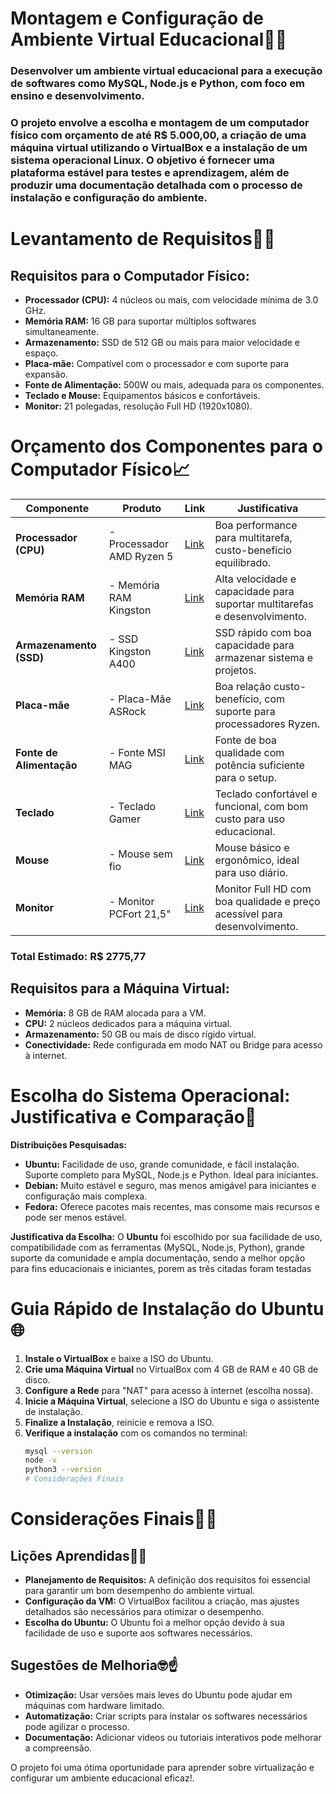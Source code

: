 # Montagem e Configuração de Ambiente Virtual Educacional🧑‍💻

### Desenvolver um ambiente virtual educacional para a execução de softwares como MySQL, Node.js e Python, com foco em ensino e desenvolvimento.

 ### O projeto envolve a escolha e montagem de um computador físico com orçamento de até R$ 5.000,00, a criação de uma máquina virtual utilizando o VirtualBox e a instalação de um sistema operacional Linux. O objetivo é fornecer uma plataforma estável para testes e aprendizagem, além de produzir uma documentação detalhada com o processo de instalação e configuração do ambiente.

# Levantamento de Requisitos🧑‍💼

## Requisitos para o Computador Físico:
- **Processador (CPU):** 4 núcleos ou mais, com velocidade mínima de 3.0 GHz.
- **Memória RAM:** 16 GB para suportar múltiplos softwares simultaneamente.
- **Armazenamento:** SSD de 512 GB ou mais para maior velocidade e espaço.
- **Placa-mãe:** Compatível com o processador e com suporte para expansão.
- **Fonte de Alimentação:** 500W ou mais, adequada para os componentes.
- **Teclado e Mouse:** Equipamentos básicos e confortáveis.
- **Monitor:** 21 polegadas, resolução Full HD (1920x1080).



# Orçamento dos Componentes para o Computador Físico📈

| **Componente**        | **Produto**                                  | **Link**                                                      | **Justificativa**                                                                 |
|-----------------------|----------------------------------------------|--------------------------------------------------------------|----------------------------------------------------------------------------------|
| **Processador (CPU)**  | - Processador AMD Ryzen 5                                      | [Link](https://www.kabum.com.br/produto/320799/processador) | Boa performance para multitarefa, custo-benefício equilibrado.                    |
| **Memória RAM**       | - Memória RAM Kingston                                       | [Link](https://www.kabum.com.br/produto/172365/memoria-ram-kingston) | Alta velocidade e capacidade para suportar multitarefas e desenvolvimento.       |
| **Armazenamento (SSD)**| - SSD Kingston A400                                          | [Link](https://www.kabum.com.br/produto/85198/ssd-kingston-a400-480gb)  | SSD rápido com boa capacidade para armazenar sistema e projetos.                 |
| **Placa-mãe**         | - Placa-Mãe ASRock                                           | [Link](https://www.kabum.com.br/produto/111107/placa-mae-)  | Boa relação custo-benefício, com suporte para processadores Ryzen.              |
| **Fonte de Alimentação**| -  Fonte MSI MAG                                         | [Link](https://www.kabum.com.br/produto/369658/fonte-msi-mag-a650bn-650w-80-plus-bronze)  | Fonte de boa qualidade com potência suficiente para o setup.                     |
| **Teclado**           | - Teclado Gamer                                         | [Link](https://www.kabum.com.br/produto/416202/teclado-gamer)  | Teclado confortável e funcional, com bom custo para uso educacional.         
| **Mouse**             | -  Mouse sem fio                                         | [Link](https://www.amazon.com.br/dp/B01K92Z3OQ?) | Mouse básico e ergonômico, ideal para uso diário.                                |
| **Monitor**           | -  Monitor PCFort 21,5"                                         | [Link](https://www.kabum.com.br/produto/645007/monitor-pcfort)  | Monitor Full HD com boa qualidade e preço acessível para desenvolvimento.        |
### **Total Estimado:** R$ 2775,77

## Requisitos para a Máquina Virtual:
- **Memória:** 8 GB de RAM alocada para a VM.
- **CPU:** 2 núcleos dedicados para a máquina virtual.
- **Armazenamento:** 50 GB ou mais de disco rígido virtual.
- **Conectividade:** Rede configurada em modo NAT ou Bridge para acesso à internet.

# Escolha do Sistema Operacional: Justificativa e Comparação🤖

**Distribuições Pesquisadas:**

- **Ubuntu:** Facilidade de uso, grande comunidade, e fácil instalação. Suporte completo para MySQL, Node.js e Python. Ideal para iniciantes.
- **Debian:** Muito estável e seguro, mas menos amigável para iniciantes e configuração mais complexa.
- **Fedora:** Oferece pacotes mais recentes, mas consome mais recursos e pode ser menos estável.

**Justificativa da Escolha:**
O **Ubuntu** foi escolhido por sua facilidade de uso, compatibilidade com as ferramentas (MySQL, Node.js, Python), grande suporte da comunidade e ampla documentação, sendo a melhor opção para fins educacionais e iniciantes, porem as três citadas foram testadas
# Guia Rápido de Instalação do Ubuntu🌐

1. **Instale o VirtualBox** e baixe a ISO do Ubuntu.
2. **Crie uma Máquina Virtual** no VirtualBox com 4 GB de RAM e 40 GB de disco.
3. **Configure a Rede** para "NAT" para acesso à internet (escolha nossa).
4. **Inicie a Máquina Virtual**, selecione a ISO do Ubuntu e siga o assistente de instalação.
5. **Finalize a Instalação**, reinicie e remova a ISO.
6. **Verifique a instalação** com os comandos no terminal:
   ```bash
   mysql --version
   node -v
   python3 --version
   # Considerações Finais
# Considerações Finais👨‍🏫

## Lições Aprendidas🧑‍💼
- **Planejamento de Requisitos:** A definição dos requisitos foi essencial para garantir um bom desempenho do ambiente virtual.
- **Configuração da VM:** O VirtualBox facilitou a criação, mas ajustes detalhados são necessários para otimizar o desempenho.
- **Escolha do Ubuntu:** O Ubuntu foi a melhor opção devido à sua facilidade de uso e suporte aos softwares necessários.

## Sugestões de Melhoria🤓☝️
- **Otimização:** Usar versões mais leves do Ubuntu pode ajudar em máquinas com hardware limitado.
- **Automatização:** Criar scripts para instalar os softwares necessários pode agilizar o processo.
- **Documentação:** Adicionar vídeos ou tutoriais interativos pode melhorar a compreensão.

O projeto foi uma ótima oportunidade para aprender sobre virtualização e configurar um ambiente educacional eficaz!.
